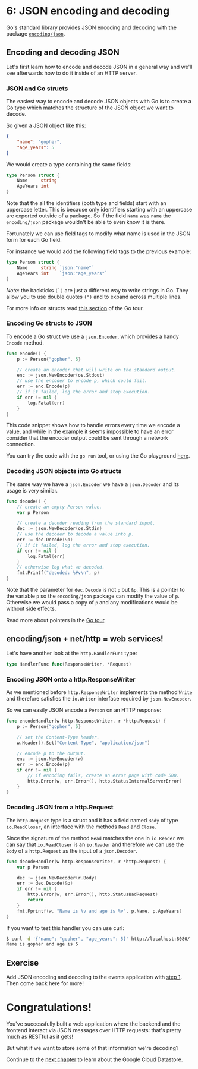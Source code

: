 # 6: JSON encoding and decoding

Go's standard library provides JSON encoding and decoding with the package
[`encoding/json`](https://golang.org/pkg/encoding/json).

## Encoding and decoding JSON

Let's first learn how to encode and decode JSON in a general way and we'll
see afterwards how to do it inside of an HTTP server.

### JSON and Go structs

The easiest way to encode and decode JSON objects with Go is to create a Go type
which matches the structure of the JSON object we want to decode.

So given a JSON object like this:

```json
{
	"name": "gopher",
	"age_years": 5
}
```

We would create a type containing the same fields:

```go
type Person struct {
	Name     string
	AgeYears int
}
```

Note that the all the identifiers (both type and fields) start with an uppercase
letter. This is because only identifiers starting with an uppercase are exported
outside of a package. So if the field `Name` was `name` the `encoding/json`
package wouldn't be able to even know it is there.

Fortunately we can use field tags to modify what name is used in the JSON form
for each Go field.

For instance we would add the following field tags to the previous example:

[embedmd]:# (examples/app.go /type Person/ /^}/)
```go
type Person struct {
	Name     string `json:"name"`
	AgeYears int    `json:"age_years"`
}
```

_Note_: the backticks ```(`)``` are just a different way to write strings in Go.
They allow you to use double quotes `(")` and to expand across multiple lines.

For more info on structs read
[this section](https://tour.golang.org/moretypes/5) of the Go tour.

### Encoding Go structs to JSON

To encode a Go struct we use a
[`json.Encoder`](https://golang.org/pkg/encoding/json#Encoder), which provides
a handy `Encode` method.

[embedmd]:# (examples/app.go /func encode/ /^}/)
```go
func encode() {
	p := Person{"gopher", 5}

	// create an encoder that will write on the standard output.
	enc := json.NewEncoder(os.Stdout)
	// use the encoder to encode p, which could fail.
	err := enc.Encode(p)
	// if it failed, log the error and stop execution.
	if err != nil {
		log.Fatal(err)
	}
}
```

This code snippet shows how to handle errors every time we encode a value,
and while in the example it seems impossible to have an error consider that
the encoder output could be sent through a network connection.

You can try the code with the `go run` tool, or using the Go playground
[here](https://play.golang.org/p/rsO0Vk-9Xl).

### Decoding JSON objects into Go structs

The same way we have a `json.Encoder` we have a `json.Decoder` and its usage
is very similar.

[embedmd]:# (examples/app.go /func decode/ /^}/)
```go
func decode() {
	// create an empty Person value.
	var p Person

	// create a decoder reading from the standard input.
	dec := json.NewDecoder(os.Stdin)
	// use the decoder to decode a value into p.
	err := dec.Decode(&p)
	// if it failed, log the error and stop execution.
	if err != nil {
		log.Fatal(err)
	}
	// otherwise log what we decoded.
	fmt.Printf("decoded: %#v\n", p)
}
```

Note that the parameter for `dec.Decode` is not `p` but `&p`. This is a
pointer to the variable `p` so the `encoding/json` package can modify the
value of `p`. Otherwise we would pass a copy of `p` and any modifications
would be without side effects.

Read more about pointers in the [Go tour](https://tour.golang.org/moretypes/1).

## encoding/json + net/http = web services!

Let's have another look at the `http.HandlerFunc` type:

```go
type HandlerFunc func(ResponseWriter, *Request)
```

### Encoding JSON onto a http.ResponseWriter

As we mentioned before `http.ResponseWriter` implements the method `Write` and
therefore satisfies the `io.Writer` interface required by `json.NewEncoder`.

So we can easily JSON encode a `Person` on an HTTP response:

[embedmd]:# (examples/app.go /func encodeHandler/ /^}/)
```go
func encodeHandler(w http.ResponseWriter, r *http.Request) {
	p := Person{"gopher", 5}

	// set the Content-Type header.
	w.Header().Set("Content-Type", "application/json")

	// encode p to the output.
	enc := json.NewEncoder(w)
	err := enc.Encode(p)
	if err != nil {
		// if encoding fails, create an error page with code 500.
		http.Error(w, err.Error(), http.StatusInternalServerError)
	}
}
```

### Decoding JSON from a http.Request

The `http.Request` type is a struct and it has a field named `Body` of type
`io.ReadCloser`, an interface with the methods `Read` and `Close`.

Since the signature of the method `Read` matches the one in `io.Reader` we can
say that `io.ReadCloser` is an `io.Reader` and therefore we can use the `Body`
of a `http.Request` as the input of a `json.Decoder`.

[embedmd]:# (examples/app.go /func decodeHandler/ /^}/)
```go
func decodeHandler(w http.ResponseWriter, r *http.Request) {
	var p Person

	dec := json.NewDecoder(r.Body)
	err := dec.Decode(&p)
	if err != nil {
		http.Error(w, err.Error(), http.StatusBadRequest)
		return
	}
	fmt.Fprintf(w, "Name is %v and age is %v", p.Name, p.AgeYears)
}
```

If you want to test this handler you can use curl:

```bash
$ curl -d '{"name": "gopher", "age_years": 5}' http://localhost:8080/
Name is gopher and age is 5
```

## Exercise

Add JSON encoding and decoding to the events application with [step 1](../events/step1/README.md).
Then come back here for more!

# Congratulations!

You've successfully built a web application where the backend and the frontend
interact via JSON messages over HTTP requests: that's pretty much as RESTful as
it gets!

But what if we want to store some of that information we're decoding?

Continue to the [next chapter](../section07/README.md) to learn about
the Google Cloud Datastore.
